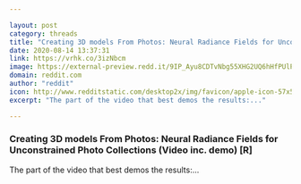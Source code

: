 ```yaml
---

layout: post
category: threads
title: "Creating 3D models From Photos: Neural Radiance Fields for Unconstrained Photo Collections (Video inc. demo) [R]"
date: 2020-08-14 13:37:31
link: https://vrhk.co/3izNbcm
image: https://external-preview.redd.it/9IP_Ayu8CDTvNbg55XHG2UQ6hHfPUlPUk2AIG1q7Lvs.jpg?width=480&height=251.308900524&auto=webp&crop=480:251.308900524,smart&s=ed9a9245788498a10a90cf7bb32d623f71ef2684
domain: reddit.com
author: "reddit"
icon: http://www.redditstatic.com/desktop2x/img/favicon/apple-icon-57x57.png
excerpt: "The part of the video that best demos the results:..."

---
```


### Creating 3D models From Photos: Neural Radiance Fields for Unconstrained Photo Collections (Video inc. demo) [R]

The part of the video that best demos the results:...